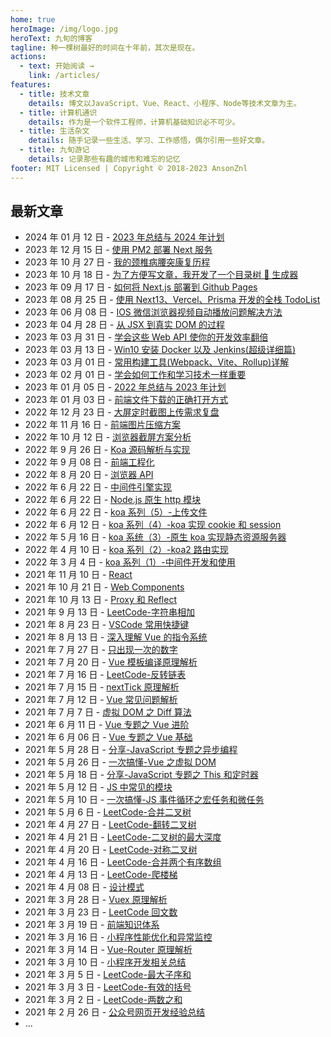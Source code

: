 ```yaml
---
home: true
heroImage: /img/logo.jpg
heroText: 九旬的博客
tagline: 种一棵树最好的时间在十年前，其次是现在。
actions:
  - text: 开始阅读 →
    link: /articles/
features:
  - title: 技术文章
    details: 博文以JavaScript、Vue、React、小程序、Node等技术文章为主。
  - title: 计算机通识
    details: 作为是一个软件工程师，计算机基础知识必不可少。
  - title: 生活杂文
    details: 随手记录一些生活、学习、工作感悟，偶尔引用一些好文章。
  - title: 九旬游记
    details: 记录那些有趣的城市和难忘的记忆
footer: MIT Licensed | Copyright © 2018-2023 AnsonZnl
---
```


## 最新文章

- 2024 年 01 月 12 日 - [2023 年总结与 2024 年计划](/life-essay/2023年总结与2024年计划.md)
- 2023 年 12 月 15 日 - [使用 PM2 部署 Next 服务](/articles/Next/使用PM2部署Next服务)
- 2023 年 10 月 27 日 - [我的颈椎病腰突康复历程](/life-essay/我的颈椎病腰突康复历程.md)
- 2023 年 10 月 18 日 - [为了方便写文章，我开发了一个目录树 🌲 生成器](/articles/Next/为了方便写文章，我开发了一个目录树🌲生成器.md)
- 2023 年 09 月 17 日 - [如何将 Next.js 部署到 Github Pages](/articles/Next/如何将Next.js部署到GithubPages.md)
- 2023 年 08 月 25 日 - [使用 Next13、Vercel、Prisma 开发的全栈 TodoList](/articles/Next/使用Next13、Vercel、Prisma开发的全栈TodoList.md)
- 2023 年 06 月 08 日 - [IOS 微信浏览器视频自动播放问题解决方法](/articles/WeApp/IOS微信浏览器视频自动播放问题解决方法)
- 2023 年 04 月 28 日 - [从 JSX 到真实 DOM 的过程](/articles/React/从JSX到真实DOM的过程)
- 2023 年 03 月 31 日 - [学会这些 Web API 使你的开发效率翻倍](/articles/Browser/WebAPI)
- 2023 年 03 月 13 日 - [Win10 安装 Docker 以及 Jenkins(超级详细篇)](</articles/Engineering/Win10安装Docker以及Jenkins(超级详细篇)>)
- 2023 年 03 月 01 日 - [常用构建工具(Webpack、Vite、Rollup)详解](</articles/Engineering/常用构建工具(Webpack、Vite、Rollup)详解>)
- 2023 年 02 月 01 日 - [学会如何工作和学习技术一样重要](/life-essay/学会如何工作和学习技术一样重要)
- 2023 年 01 月 05 日 - [2022 年总结与 2023 年计划](/life-essay/2022年总结与2023年计划)
- 2023 年 01 月 03 日 - [前端文件下载的正确打开方式](/articles/JavaScript/前端文件下载的正确打开方式)
- 2022 年 12 月 23 日 - [大屏定时截图上传需求复盘](/articles/Share/大屏定时截图上传需求复盘.md)
- 2022 年 11 月 16 日 - [前端图片压缩方案](/articles/Browser/前端图片压缩方案.md)
- 2022 年 10 月 12 日 - [浏览器截屏方案分析](/articles/Browser/浏览器截屏方案分析.md)
- 2022 年 9 月 26 日 - [Koa 源码解析与实现](/articles/Node/Koa源码解析与实现.md)
- 2022 年 9 月 08 日 - [前端工程化](/articles/Engineering/)
- 2022 年 8 月 20 日 - [浏览器 API](/articles/Browser)
- 2022 年 6 月 22 日 - [中间件引擎实现](/articles/Node/中间件引擎实现.md)
- 2022 年 6 月 22 日 - [Node.js 原生 http 模块](/articles/Node/Node.js原生http模块.md)
- 2022 年 6 月 22 日 - [koa 系列（5）-上传文件](/articles/Node/koa系列（5）-上传文件.md)
- 2022 年 6 月 12 日 - [koa 系列（4）-koa 实现 cookie 和 session](/articles/Node/koa系列（4）-koa实现cookie和session)
- 2022 年 5 月 16 日 - [koa 系统（3）-原生 koa 实现静态资源服务器](/articles/Node/koa系统（3）-原生koa实现静态资源服务器)
- 2022 年 4 月 10 日 - [koa 系列（2）-koa2 路由实现](/articles/Node/koa系列（2）-koa2路由实现)
- 2022 年 3 月 4 日 - [koa 系列（1）-中间件开发和使用](/articles/Node/koa系列（1）-中间件开发和使用)
- 2021 年 11 月 10 日 - [React](/articles/React)
- 2021 年 10 月 21 日 - [Web Components](/articles/HTML)
- 2021 年 10 月 13 日 - [Proxy 和 Reflect](/articles/JavaScript/Proxy和Reflect)
- 2021 年 9 月 13 日 - [LeetCode-字符串相加](/life-essay/字符串相加.md)
- 2021 年 8 月 23 日 - [VSCode 常用快捷键](/life-essay/VSCode常用快捷键.md)
- 2021 年 8 月 13 日 - [深入理解 Vue 的指令系统](/articles/vue/深入理解Vue的指令系统.md)
- 2021 年 7 月 27 日 - [只出现一次的数字](/computer-base/LeetCode/只出现一次的数字.md)
- 2021 年 7 月 20 日 - [Vue 模板编译原理解析](/articles/Vue/Vue模板编译原理解析.md)
- 2021 年 7 月 16 日 - [LeetCode-反转链表](/computer-base/LeetCode/反转链表.md)
- 2021 年 7 月 15 日 - [nextTick 原理解析](/articles/Vue/nextTick原理解析.md)
- 2021 年 7 月 12 日 - [Vue 常见问题解析](/articles/Vue/Vue常见问题解析.md)
- 2021 年 7 月 7 日 - [虚拟 DOM 之 Diff 算法](/articles/Vue/虚拟DOM之Diff算法.md)
- 2021 年 6 月 11 日 - [Vue 专题之 Vue 进阶](/articles/Share/Vue专题之Vue进阶.md)
- 2021 年 6 月 06 日 - [Vue 专题之 Vue 基础](/articles/Share/Vue专题之Vue基础.md)
- 2021 年 5 月 28 日 - [分享-JavaScript 专题之异步编程](/articles/Share/JavaScript专题之异步编程.md)
- 2021 年 5 月 26 日 - [一次搞懂-Vue 之虚拟 DOM](/articles/Vue/一次搞懂-Vue之虚拟DOM.md)
- 2021 年 5 月 18 日 - [分享-JavaScript 专题之 This 和定时器](/articles/Share/JavaScript专题之This和定时器.md)
- 2021 年 5 月 12 日 - [JS 中常见的模块](/articles/JavaScript/JS中常见的模块.md)
- 2021 年 5 月 10 日 - [一次搞懂-JS 事件循环之宏任务和微任务](/articles/JavaScript/一次搞懂-JS事件循环之宏任务和微任务.md)
- 2021 年 5 月 6 日 - [LeetCode-合并二叉树](./computer-base/LeetCode/合并二叉树.md)
- 2021 年 4 月 27 日 - [LeetCode-翻转二叉树](./computer-base/LeetCode/翻转二叉树.md)
- 2021 年 4 月 21 日 - [LeetCode-二叉树的最大深度](./computer-base/LeetCode/二叉树的最大深度.md)
- 2021 年 4 月 20 日 - [LeetCode-对称二叉树](./computer-base/LeetCode/对称二叉树.md)
- 2021 年 4 月 16 日 - [LeetCode-合并两个有序数组](./computer-base/LeetCode/合并两个有序数组.md)
- 2021 年 4 月 13 日 - [LeetCode-爬楼梯](./computer-base/LeetCode/爬楼梯.md)
- 2021 年 4 月 08 日 - [设计模式](/computer-base/设计模式.md)
- 2021 年 3 月 28 日 - [Vuex 原理解析](/articles/Vue/Vuex原理解析.md)
- 2021 年 3 月 23 日 - [LeetCode 回文数](/computer-base/LeetCode/回文数.md)
- 2021 年 3 月 19 日 - [前端知识体系](/articles/KnowledgeSystem/.md)
- 2021 年 3 月 16 日 - [小程序性能优化和异常监控](/articles/WeApp/小程序性能优化和异常监控.md)
- 2021 年 3 月 14 日 - [Vue-Router 原理解析](/articles/Vue/Vue-Router原理解析.md)
- 2021 年 3 月 10 日 - [小程序开发相关总结](/articles/WeApp/小程序开发相关总结.md)
- 2021 年 3 月 5 日 - [LeetCode-最大子序和](./computer-base/LeetCode/最大子序和.md)
- 2021 年 3 月 3 日 - [LeetCode-有效的括号](./computer-base/LeetCode/有效的括号.md)
- 2021 年 3 月 2 日 - [LeetCode-两数之和](./computer-base/LeetCode/两数之和.md)
- 2021 年 2 月 26 日 - [公众号网页开发经验总结](./articles/WeApp/公众号网页开发经验总结.md)
- ...
